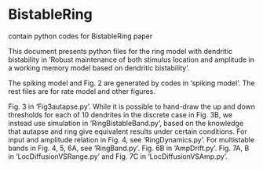 # BistableRing
contain python codes for BistableRing paper

This document presents python files for the ring model with dendritic bistability in ‘Robust maintenance of both stimulus location and amplitude in a working memory model based on dendritic bistability’. 

The spiking model and Fig. 2 are generated by codes in ‘spiking model’. The rest files are for rate model and other figures. 

Fig. 3 in ‘Fig3autapse.py’. While it is possible to hand-draw the up and down thresholds for each of 10 dendrites in the discrete case in Fig. 3B, we instead use simulation in ‘RingBistableBand.py’, based on the knowledge that autapse and ring give equivalent results under certain conditions. For input and amplitude relation in Fig. 4, see ‘RingDynamics.py’. For multistable bands in Fig. 4, 5, 6A, see ‘RingBand.py’. Fig. 6B in ‘AmpDrift.py’. Fig. 7A, B in ‘LocDiffusionVSRange.py’ and Fig. 7C in ‘LocDiffusionVSAmp.py’. 
